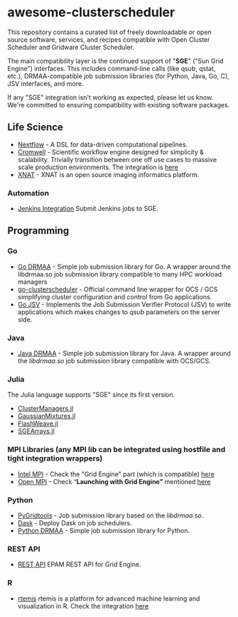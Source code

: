 # awesome-clusterscheduler

This repository contains a curated list of freely downloadable or open source software, services, and recipes compatible with Open Cluster Scheduler and Gridware Cluster Scheduler.

The main compatibility layer is the continued support of "**SGE**" ("Sun Grid Engine") interfaces. This includes command-line calls (like qsub, qstat, etc.), DRMAA-compatible job submission libraries (for Python, Java, Go, C), JSV interfaces, and more.

If any "SGE" integration isn't working as expected, please let us know. We're committed to ensuring compatibility with existing software packages.

## Life Science

- [Nextflow](https://github.com/nextflow-io/nextflow)  - A DSL for data-driven computational pipelines.
- [Cromwell](https://github.com/broadinstitute/cromwell) - Scientific workflow engine designed for simplicity & scalability. Trivially transition between one off use cases to massive scale production environments. The integration is [here](https://github.com/broadinstitute/cromwell/blob/master/docs/backends/SGE.md?plain=1)
- [XNAT](https://wiki.xnat.org/documentation/configuring-the-pipeline-engine) - XNAT is an open source imaging informatics platform.

### Automation

- [Jenkins Integration](https://github.com/jenkinsci/sge-cloud-plugin) Submit Jenkins jobs to SGE.

## Programming

### Go

- [Go DRMAA](http://github.com/dgruber/drmaa) - Simple job submission library for Go. A wrapper around the libdrmaa.so job submission library compatible to many HPC workload managers
- [go-clusterscheduler](https://github.com/hpc-gridware/go-clusterscheduler) - Official command line wrapper for OCS / GCS simplifying cluster configuration and control from Go applications.
- [Go JSV](https://github.com/dgruber/jsv) - Implements the Job Submission Verifier Protocol (JSV) to write applications which makes changes to *qsub* parameters on the server side.

### Java

- [Java DRMAA](https://github.com/hpc-gridware/drmaa-java) - Simple job submission library for Java. A wrapper around the _libdrmaa.so_ job submission library compatible with OCS/GCS.

### Julia

 The Julia language supports "SGE" since its first version.
 
 - [ClusterManagers.jl](https://juliapackages.com/p/clustermanagers)
 - [GaussianMixtures.jl](https://juliapackages.com/p/gaussianmixtures)
 - [FlashWeave.jl](https://juliapackages.com/p/flashweave)
 - [SGEArrays.jl](https://juliapackages.com/p/sgearrays)

### MPI Libraries (any MPI lib can be integrated using hostfile and tight integration wrappers)

- [Intel MPI](https://www.intel.com/content/www/us/en/developer/tools/oneapi/mpi-library.html) - Check the "Grid Engine" part (which is compatible) [here](https://www.intel.com/content/www/us/en/docs/mpi-library/developer-guide-linux/2021-13/job-schedulers-support.html)
- [Open MPI](https://www.open-mpi.org/) - Check “**Launching with Grid Engine”** mentioned [here](https://docs.open-mpi.org/en/v5.0.x/launching-apps/gridengine.html)

### Python

- [PyGridtools](https://github.com/pygridtools/drmaa-python) - Job submission library based on the _libdrmaa.so_.
- [Dask](https://github.com/dask/dask-jobqueue) - Deploy Dask on job schedulers.
- [Python DRMAA](https://pypi.org/project/drmaa/) - Simple job submission library for Python.

### REST API

- [REST API](https://github.com/epam/grid-engine-api) EPAM REST API for Grid Engine.

### R

- [rtemis](https://rtemis.org/rtemis/) rtemis is a platform for advanced machine learning and visualization in R. Check the integration [here](https://rtemis.org/rtemis/SGE.html)

